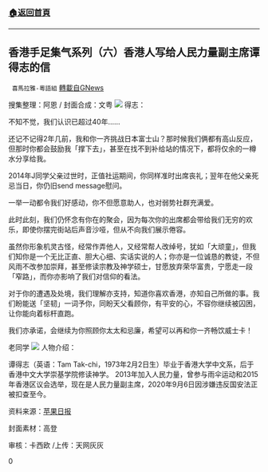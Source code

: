 ###  [:house:返回首頁](https://github.com/ourhimalayas/txt)
---

## 香港手足集气系列（六）香港人写给人民力量副主席谭得志的信
` 喜馬拉雅-粵語組` [轉載自GNews](https://gnews.org/zh-hans/1047131/)

搜集整理：阿恩 / 封面合成：文粤
![]()![](https://gnews.org/wp-content/uploads/2021/04/40393.jpg)
得志：

不知不觉，我们认识已超过40年……

还记不记得2年几前，我和你一齐挑战日本富士山？那时候我们俩都有高山反应，但那时你都会鼓励我「撑下去」，甚至在找不到补给站的情况下，都将仅余的一樽水分享给我。

2014年J同学父亲过世时，正值社运期间，你同样准时出席丧礼；翌年在他父亲死忌当日，你仍旧send message慰问。

一举一动都令我们好感动，你不但愿意助人，也对弱势社群充满爱。

此时此刻，我们仍怀念有你在的聚会，因为每次你的出席都会带给我们无穷的欢乐，即使你摆完街站后声音沙哑，但从不向我们展示倦容。

虽然你形象机灵古怪，经常作弄他人，又经常帮人改绰号，犹如「大顽童」，但我们知你是一个无比正直、胆大心细、实话实说的人；你亦是一位诚恳的教徒，不但风雨不改参加崇拜，甚至修读宗教及神学硕士，甘愿放弃荣华富贵，宁愿走一段「窄路」，而你亦影响了我们对信仰的看法。

对于你的遭遇及处境，我们理解亦支持，知道你喜欢香港，亦知自己所做的事。我们盼能送「坚韧」一词予你，同盼天父看顾你，有平安的心，不容你继续被囚困，让你能向着标杆直跑。

我们亦承诺，会继续为你照顾你太太和忌廉，希望可以再和你一齐畅饮威士卡！

老同学
![]()![](https://gnews.org/wp-content/uploads/2021/04/40394.jpg)
人物介绍：

谭得志（英语：Tam Tak-chi，1973年2月2日生）毕业于香港大学中文系，后于香港中文大学崇基学院修读神学。 2013年加入人民力量，曾参与雨伞运动和2015年香港区议会选举，现在是人民力量副主席，2020年9月6日因涉嫌违反国安法正被扣查至今。

资料来源：[苹果日报](https://hk.appledaily.com/local/20210322/B62TXM2A3BHPXAT66U4CPUABXE/)

封面素材：高登

审核：卡西欧 /上传：天网灰灰

0
